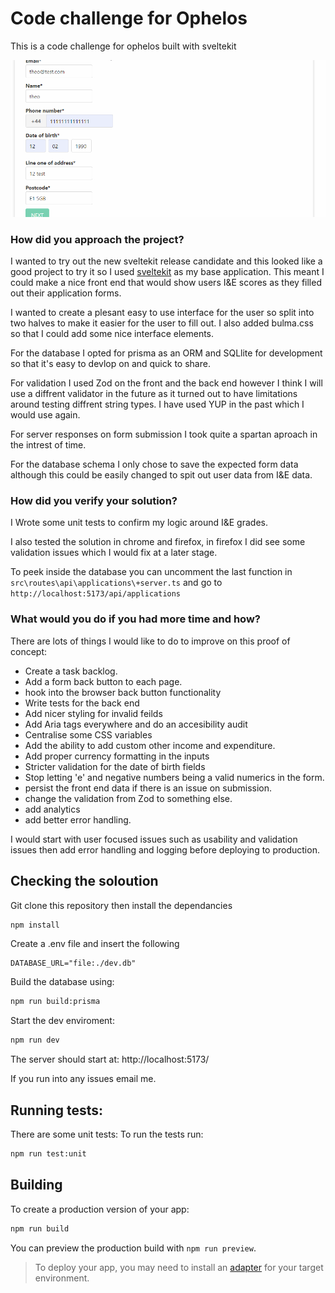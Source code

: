 # Code challenge for Ophelos

This is a code challenge for ophelos built with sveltekit

![gif of the demo](/static/demo_gif.gif "demo gif")

### How did you approach the project?
I wanted to try out the new sveltekit release candidate and this looked like a good project to try it so I used [sveltekit](https://kit.svelte.dev/) as my base application. This meant I could make a nice front end that would show users I&E scores as they filled out their application forms.

I wanted to create a plesant easy to use interface for the user so split into two halves to make it easier for the user to fill out. I also added bulma.css so that I could add some nice interface elements.

For the database I opted for prisma as an ORM and SQLlite for development so that it's easy to devlop on and quick to share.

For validation I used Zod on the front and the back end however I think I will use a diffrent validator in the future as it turned out to have limitations around testing diffrent string types. I have used YUP in the past which I would use again.

For server responses on form submission I took quite a spartan aproach in the intrest of time.

For the database schema I only chose to save the expected form data although this could be easily changed to spit out user data from I&E data.


### How did you verify your solution?
I Wrote some unit tests to confirm my logic around I&E grades.

I also tested the solution in chrome and firefox, in firefox I did see some validation issues which I would fix at a later stage.

To peek inside the database you can uncomment the last function in `src\routes\api\applications\+server.ts` and go to `http://localhost:5173/api/applications`

### What would you do if you had more time and how?
There are lots of things I would like to do to improve on this proof of concept:
 - Create a task backlog.
 - Add a form back button to each page.
 - hook into the browser back button functionality
 - Write tests for the back end
 - Add nicer styling for invalid feilds
 - Add Aria tags everywhere and do an accesibility audit
 - Centralise some CSS variables
 - Add the ability to add custom other income and expenditure.
 - Add proper currency formatting in the inputs
 - Stricter validation for the date of birth fields
 - Stop letting 'e' and negative numbers being a valid numerics in the form.
 - persist the front end data if there is an issue on submission.
 - change the validation from Zod to something else.
 - add analytics
 - add better error handling.

I would start with user focused issues such as usability and validation issues then add error handling and logging before deploying to production.

## Checking the soloution

Git clone this repository then install the dependancies

```bash
npm install
```
Create a .env file and insert the following
```
DATABASE_URL="file:./dev.db"
```

Build the database using:
```bash
npm run build:prisma
```

Start the dev enviroment:
```bash
npm run dev
```

The server should start at: http://localhost:5173/

If you run into any issues email me.

## Running tests:
There are some unit tests:
To run the tests run:
```bash
npm run test:unit
```

## Building

To create a production version of your app:

```bash
npm run build
```

You can preview the production build with `npm run preview`.

> To deploy your app, you may need to install an [adapter](https://kit.svelte.dev/docs/adapters) for your target environment.
